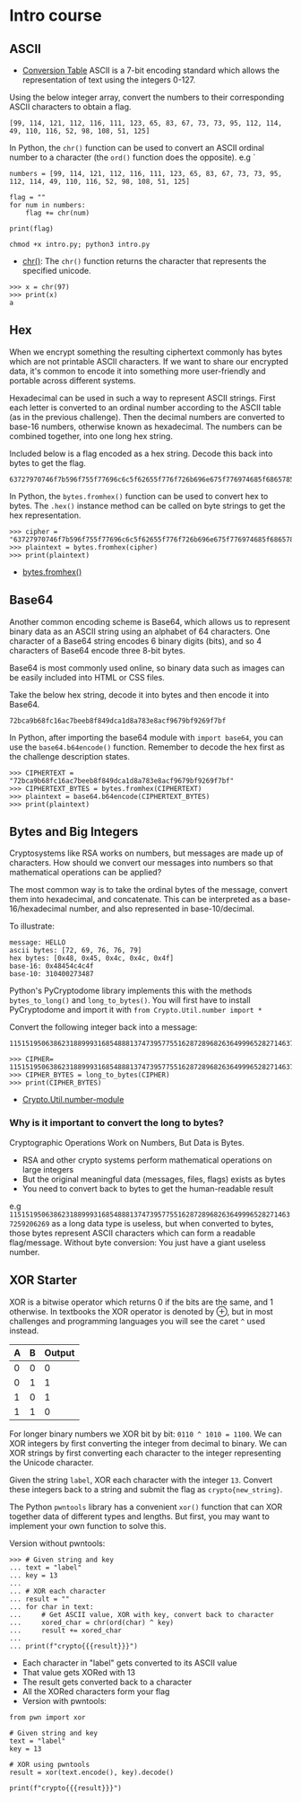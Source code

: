 # Intro course
## ASCII
- [Conversion Table](https://www.rapidtables.com/code/text/ascii-table.html)
ASCII is a 7-bit encoding standard which allows the representation of text using the integers 0-127.

Using the below integer array, convert the numbers to their corresponding ASCII characters to obtain a flag.
```
[99, 114, 121, 112, 116, 111, 123, 65, 83, 67, 73, 73, 95, 112, 114, 49, 110, 116, 52, 98, 108, 51, 125]
```
In Python, the `chr()` function can be used to convert an ASCII ordinal number to a character (the `ord()` function does the opposite). e.g `
```
numbers = [99, 114, 121, 112, 116, 111, 123, 65, 83, 67, 73, 73, 95, 112, 114, 49, 110, 116, 52, 98, 108, 51, 125]

flag = ""
for num in numbers:
    flag += chr(num)

print(flag)
```
```
chmod +x intro.py; python3 intro.py
```
- [chr()](https://www.w3schools.com/python/ref_func_chr.asp): The `chr()` function returns the character that represents the specified unicode.
```
>>> x = chr(97)
>>> print(x)
a
```

## Hex
When we encrypt something the resulting ciphertext commonly has bytes which are not printable ASCII characters. If we want to share our encrypted data, it's common to encode it into something more user-friendly and portable across different systems.

Hexadecimal can be used in such a way to represent ASCII strings. First each letter is converted to an ordinal number according to the ASCII table (as in the previous challenge). Then the decimal numbers are converted to base-16 numbers, otherwise known as hexadecimal. The numbers can be combined together, into one long hex string.

Included below is a flag encoded as a hex string. Decode this back into bytes to get the flag.
```
63727970746f7b596f755f77696c6c5f62655f776f726b696e675f776974685f6865785f737472696e67735f615f6c6f747d
```
In Python, the `bytes.fromhex()` function can be used to convert hex to bytes. The `.hex()` instance method can be called on byte strings to get the hex representation.
```
>>> cipher = "63727970746f7b596f755f77696c6c5f62655f776f726b696e675f776974685f6865785f737472696e67735f615f6c6f747d"
>>> plaintext = bytes.fromhex(cipher)
>>> print(plaintext)
```
- [bytes.fromhex()](https://www.geeksforgeeks.org/python/convert-hex-string-to-bytes-in-python/)

## Base64
Another common encoding scheme is Base64, which allows us to represent binary data as an ASCII string using an alphabet of 64 characters. One character of a Base64 string encodes 6 binary digits (bits), and so 4 characters of Base64 encode three 8-bit bytes.

Base64 is most commonly used online, so binary data such as images can be easily included into HTML or CSS files.

Take the below hex string, decode it into bytes and then encode it into Base64.
```
72bca9b68fc16ac7beeb8f849dca1d8a783e8acf9679bf9269f7bf
```
In Python, after importing the base64 module with `import base64`, you can use the `base64.b64encode()` function. Remember to decode the hex first as the challenge description states.
```
>>> CIPHERTEXT = "72bca9b68fc16ac7beeb8f849dca1d8a783e8acf9679bf9269f7bf"
>>> CIPHERTEXT_BYTES = bytes.fromhex(CIPHERTEXT)
>>> plaintext = base64.b64encode(CIPHERTEXT_BYTES)
>>> print(plaintext)
```

## Bytes and Big Integers
Cryptosystems like RSA works on numbers, but messages are made up of characters. How should we convert our messages into numbers so that mathematical operations can be applied?

The most common way is to take the ordinal bytes of the message, convert them into hexadecimal, and concatenate. This can be interpreted as a base-16/hexadecimal number, and also represented in base-10/decimal.

To illustrate:
```
message: HELLO
ascii bytes: [72, 69, 76, 76, 79]
hex bytes: [0x48, 0x45, 0x4c, 0x4c, 0x4f]
base-16: 0x48454c4c4f
base-10: 310400273487
```
Python's PyCryptodome library implements this with the methods `bytes_to_long()` and `long_to_bytes()`. You will first have to install PyCryptodome and import it with `from Crypto.Util.number import *`

Convert the following integer back into a message:
```
11515195063862318899931685488813747395775516287289682636499965282714637259206269
```
```
>>> CIPHER= 11515195063862318899931685488813747395775516287289682636499965282714637259206269
>>> CIPHER_BYTES = long_to_bytes(CIPHER)
>>> print(CIPHER_BYTES)
```
- [Crypto.Util.number-module](https://pythonhosted.org/pycrypto/Crypto.Util.number-module.html)

### Why is it important to convert the long to bytes?
Cryptographic Operations Work on Numbers, But Data is Bytes.
- RSA and other crypto systems perform mathematical operations on large integers
- But the original meaningful data (messages, files, flags) exists as bytes
- You need to convert back to bytes to get the human-readable result

e.g `11515195063862318899931685488813747395775516287289682636499965282714637259206269` as a long data type is useless, but when converted to bytes, those bytes represent ASCII characters which can form a readable flag/message. Without byte conversion: You just have a giant useless number.

## XOR Starter
XOR is a bitwise operator which returns 0 if the bits are the same, and 1 otherwise. In textbooks the XOR operator is denoted by ⊕, but in most challenges and programming languages you will see the caret `^` used instead.

| A | B | Output | 
|---|---|--------|
| 0 | 0 | 0 |
| 0 | 1 | 1 |
| 1 | 0 | 1 |
| 1 | 1 | 0 |

For longer binary numbers we XOR bit by bit: `0110 ^ 1010 = 1100`. We can XOR integers by first converting the integer from decimal to binary. We can XOR strings by first converting each character to the integer representing the Unicode character.

Given the string `label`, XOR each character with the integer `13`. Convert these integers back to a string and submit the flag as `crypto{new_string}`.

The Python `pwntools` library has a convenient `xor()` function that can XOR together data of different types and lengths. But first, you may want to implement your own function to solve this.

Version without pwntools:
```
>>> # Given string and key
... text = "label"
... key = 13
... 
... # XOR each character
... result = ""
... for char in text:
...     # Get ASCII value, XOR with key, convert back to character
...     xored_char = chr(ord(char) ^ key)
...     result += xored_char
... 
... print(f"crypto{{{result}}}")
```
- Each character in "label" gets converted to its ASCII value
- That value gets XORed with 13
- The result gets converted back to a character
- All the XORed characters form your flag
- Version with pwntools:
```
from pwn import xor

# Given string and key
text = "label"
key = 13

# XOR using pwntools
result = xor(text.encode(), key).decode()

print(f"crypto{{{result}}}")
```








